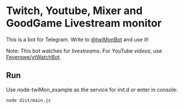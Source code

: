 
Twitch, Youtube, Mixer and GoodGame Livestream monitor
=======

This is a bot for Telegram.
Write to [@twiMonBot](https://telegram.me/twimonbot) and use it!

Note: This bot watches for _livestreams_. For YouTube _videos_, use [Feverqwe/ytWatchBot](https://github.com/Feverqwe/ytWatchBot).

Run
---
Use node-twiMon_example as the service for init.d or enter in console:

    node dist/main.js

